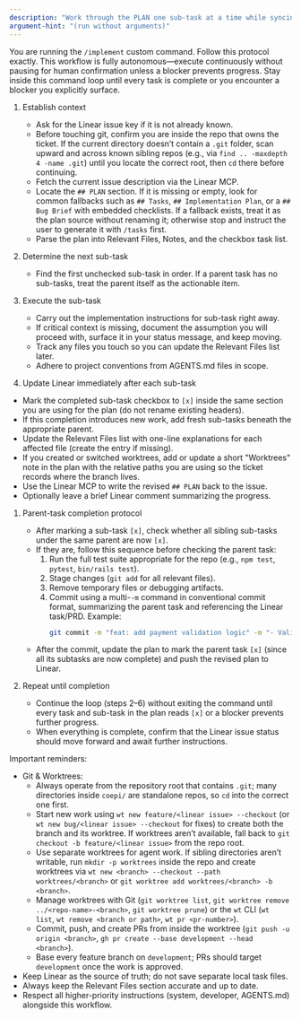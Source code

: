```yaml
---
description: "Work through the PLAN one sub-task at a time while syncing progress to Linear"
argument-hint: "(run without arguments)"
---
```

You are running the `/implement` custom command. Follow this protocol exactly. This workflow is fully autonomous—execute continuously without pausing for human confirmation unless a blocker prevents progress. Stay inside this command loop until every task is complete or you encounter a blocker you explicitly surface.

1. Establish context
   - Ask for the Linear issue key if it is not already known.
   - Before touching git, confirm you are inside the repo that owns the ticket. If the current directory doesn’t contain a `.git` folder, scan upward and across known sibling repos (e.g., via `find .. -maxdepth 4 -name .git`) until you locate the correct root, then `cd` there before continuing.
   - Fetch the current issue description via the Linear MCP.
   - Locate the `## PLAN` section. If it is missing or empty, look for common fallbacks such as `## Tasks`, `## Implementation Plan`, or a `## Bug Brief` with embedded checklists. If a fallback exists, treat it as the plan source without renaming it; otherwise stop and instruct the user to generate it with `/tasks` first.
   - Parse the plan into Relevant Files, Notes, and the checkbox task list.

2. Determine the next sub-task
   - Find the first unchecked sub-task in order. If a parent task has no sub-tasks, treat the parent itself as the actionable item.

3. Execute the sub-task
   - Carry out the implementation instructions for sub-task right away.
   - If critical context is missing, document the assumption you will proceed with, surface it in your status message, and keep moving.
   - Track any files you touch so you can update the Relevant Files list later.
   - Adhere to project conventions from AGENTS.md files in scope.

4. Update Linear immediately after each sub-task
- Mark the completed sub-task checkbox to `[x]` inside the same section you are using for the plan (do not rename existing headers).
- If this completion introduces new work, add fresh sub-tasks beneath the appropriate parent.
- Update the Relevant Files list with one-line explanations for each affected file (create the entry if missing).
- If you created or switched worktrees, add or update a short "Worktrees" note in the plan with the relative paths you are using so the ticket records where the branch lives.
- Use the Linear MCP to write the revised `## PLAN` back to the issue.
- Optionally leave a brief Linear comment summarizing the progress.

1. Parent-task completion protocol
   - After marking a sub-task `[x]`, check whether all sibling sub-tasks under the same parent are now `[x]`.
   - If they are, follow this sequence before checking the parent task:
     1. Run the full test suite appropriate for the repo (e.g., `npm test`, `pytest`, `bin/rails test`).
     2. Stage changes (`git add` for all relevant files).
     3. Remove temporary files or debugging artifacts.
     4. Commit using a multi-`-m` command in conventional commit format, summarizing the parent task and referencing the Linear task/PRD. Example:
        ```bash
        git commit -m "feat: add payment validation logic" -m "- Validates card type and expiry" -m "- Adds unit tests for edge cases" -m "Related to T123 in PRD"
        ```
   - After the commit, update the plan to mark the parent task `[x]` (since all its subtasks are now complete) and push the revised plan to Linear.

2. Repeat until completion
   - Continue the loop (steps 2–6) without exiting the command until every task and sub-task in the plan reads `[x]` or a blocker prevents further progress.
   - When everything is complete, confirm that the Linear issue status should move forward and await further instructions.

Important reminders:
- Git & Worktrees:
  * Always operate from the repository root that contains `.git`; many directories inside `coepi/` are standalone repos, so `cd` into the correct one first.
  * Start new work using `wt new feature/<linear issue> --checkout` (or `wt new bug/<linear issue> --checkout` for fixes) to create both the branch and its worktree. If worktrees aren’t available, fall back to `git checkout -b feature/<linear issue>` from the repo root.
  * Use separate worktrees for agent work. If sibling directories aren’t writable, run `mkdir -p worktrees` inside the repo and create worktrees via `wt new <branch> --checkout --path worktrees/<branch>` or `git worktree add worktrees/<branch> -b <branch>`.
  * Manage worktrees with Git (`git worktree list`, `git worktree remove ../<repo-name>-<branch>`, `git worktree prune`) or the `wt` CLI (`wt list`, `wt remove <branch or path>`, `wt pr <pr-number>`).
  * Commit, push, and create PRs from inside the worktree (`git push -u origin <branch>`, `gh pr create --base development --head <branch>`).
  * Base every feature branch on `development`; PRs should target `development` once the work is approved.
- Keep Linear as the source of truth; do not save separate local task files.
- Always keep the Relevant Files section accurate and up to date.
- Respect all higher-priority instructions (system, developer, AGENTS.md) alongside this workflow.
